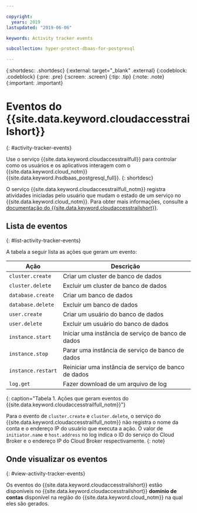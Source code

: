 ```yaml
---

copyright:
  years: 2019
lastupdated: "2019-06-06"

keywords: Activity tracker events

subcollection: hyper-protect-dbaas-for-postgresql

---
```


{:shortdesc: .shortdesc}
{:external: target="_blank" .external}
{:codeblock: .codeblock}
{:pre: .pre}
{:screen: .screen}
{:tip: .tip}
{:note: .note}
{:important: .important}

# Eventos do {{site.data.keyword.cloudaccesstrailshort}}
{: #activity-tracker-events}

Use o serviço {{site.data.keyword.cloudaccesstrailfull}} para controlar como os usuários e os aplicativos interagem com o {{site.data.keyword.cloud_notm}} {{site.data.keyword.ihsdbaas_postgresql_full}}.
{: shortdesc}

O serviço {{site.data.keyword.cloudaccesstrailfull_notm}} registra atividades iniciadas pelo usuário que mudam o estado de um serviço no {{site.data.keyword.cloud_notm}}. Para obter mais informações, consulte a [documentação do {{site.data.keyword.cloudaccesstrailshort}}](/docs/services/Activity-Tracker-with-LogDNA?topic=logdnaat-getting-started).

## Lista de eventos
{: #list-activity-tracker-events}

A tabela a seguir lista as ações que geram um evento:

| Ação                 | Descrição                               |
| ---------------------- | ----------------------------------------- |
| `cluster.create` | Criar um cluster de banco de dados                 |
| `cluster.delete` | Excluir um cluster de banco de dados                 |
| `database.create` | Criar um banco de dados                  |
| `database.delete` | Excluir um banco de dados                  |
| `user.create`     | Criar um usuário do banco de dados                    |
| `user.delete`     | Excluir um usuário do banco de dados                    |
| `instance.start` | Iniciar uma instância de serviço de banco de dados         |
| `instance.stop`  | Parar uma instância de serviço de banco de dados          |
| `instance.restart`  | Reiniciar uma instância de serviço de banco de dados          |
| `log.get`       | Fazer download de um arquivo de log |
{: caption="Tabela 1. Ações que geram eventos do  {{site.data.keyword.cloudaccesstrailfull_notm}}"}

Para o evento de `cluster.create` e `cluster.delete`, o serviço do {{site.data.keyword.cloudaccesstrailfull_notm}} não registra o nome da conta e o endereço IP do usuário que executa a ação. O valor de `initiator.name` e `host.address` no log indica o ID do serviço do Cloud Broker e o endereço IP do Cloud Broker respectivamente.
{: note}

## Onde visualizar os eventos
{: #view-activity-tracker-events}

<!-- Option 2: Add the following sentence if your service sends events to the account domain. -->

Os eventos do {{site.data.keyword.cloudaccesstrailshort}} estão disponíveis no
{{site.data.keyword.cloudaccesstrailshort}} **domínio de contas** disponível na região do
{{site.data.keyword.cloud_notm}} na qual eles são gerados.
